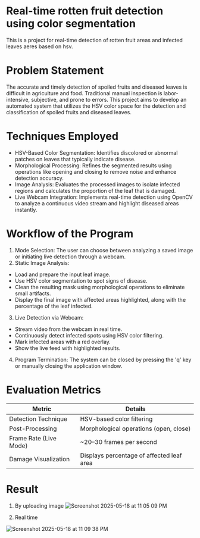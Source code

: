 # Real-time rotten fruit detection using color segmentation 
This is a project for real-time detection of rotten fruit areas and infected leaves aeres based on hsv.
# Problem Statement 
The accurate and timely detection of spoiled fruits and diseased leaves is difficult in agriculture and food. Traditional manual inspection is labor-intensive, subjective, and prone to errors. This project aims to develop an automated system that utilizes the HSV color space for the detection and classification of spoiled fruits and diseased leaves.
# Techniques Employed
- HSV-Based Color Segmentation: Identifies discolored or abnormal patches on leaves that typically indicate disease.
- Morphological Processing: Refines the segmented results using operations like opening and closing to remove noise and enhance detection accuracy.
- Image Analysis: Evaluates the processed images to isolate infected regions and calculates the proportion of the leaf that is damaged.
- Live Webcam Integration: Implements real-time detection using OpenCV to analyze a continuous video stream and highlight diseased areas instantly.
# Workflow of the Program
1. Mode Selection: The user can choose between analyzing a saved image or initiating live detection through a webcam.
2. Static Image Analysis:
* Load and prepare the input leaf image.
* Use HSV color segmentation to spot signs of disease.
* Clean the resulting mask using morphological operations to eliminate small artifacts.
* Display the final image with affected areas highlighted, along with the percentage of the leaf infected.
3. Live Detection via Webcam:
* Stream video from the webcam in real time.
* Continuously detect infected spots using HSV color filtering.
* Mark infected areas with a red overlay.
* Show the live feed with highlighted results.
4. Program Termination: The system can be closed by pressing the 'q' key or manually closing the application window.
# Evaluation Metrics

| **Metric**                 | **Details**                                   |
|---------------------------|-----------------------------------------------|
| Detection Technique       | HSV-based color filtering                     |
| Post-Processing           | Morphological operations (open, close)        |
| Frame Rate (Live Mode)    | ~20–30 frames per second                      |
| Damage Visualization      | Displays percentage of affected leaf area     |

# Result
1. By uploading image 
![Screenshot 2025-05-18 at 11 05 09 PM](https://github.com/user-attachments/assets/4b98c697-cf4a-4453-9935-586000338dad)

2. Real time 


![Screenshot 2025-05-18 at 11 09 38 PM](https://github.com/user-attachments/assets/0e773218-2f34-4e89-af54-194c24bafe89)

